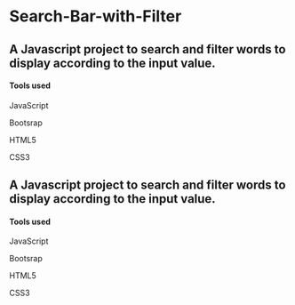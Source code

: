 # Search-Bar-with-Filter

<h2>A Javascript project to search and filter words to display according to the input value.</h2>

<h4>Tools used</h4>
<p>JavaScript</p>
<p>Bootsrap</p>
<p>HTML5</p>
<p>CSS3</p>

<h2>A Javascript project to search and filter words to display according to the input value.</h2>

<h4>Tools used</h4>
<p>JavaScript</p>
<p>Bootsrap</p>
<p>HTML5</p>
<p>CSS3</p>
